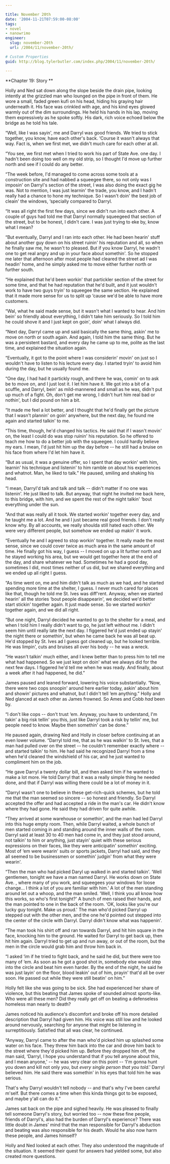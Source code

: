 ```yaml
---

title: November 20th
date: '2004-11-21T07:59:00-08:00'
tags:
- novel
- nanowrimo
engineer:
  slug: november-20th
  url: /2004/11/november-20th/

# Custom Properties
guid: http://blog.tylerbutler.com/index.php/2004/11/november-20th/

---
```


**Chapter 19: Story **

Holly and Ned sat down along the slope beside the drain pipe, looking
intently at the grizzled man who lounged on the pipe in front of them. He wore
a small, faded green kufi on his head, hiding his graying hair underneath it.
His face was crinkled with age, and his kind eyes glowed warmly out of the dim
surroundings. He held his hands in his lap, moving them expressively as he
spoke softly. His dark, rich voice echoed below the bridge as he told his
tale.

“Well, like I was sayin', me and Darryl was good friends. We tried to stick
together, you know, have each other's back. ‘Course it wasn't always that way.
Fact is, when we first met, we didn't much care for each other at all.

“You see, we first met when I tried to work his part of State Ave. one day.
I hadn't been doing too well on my old strip, so I thought I'd move up further
north and see if I could do any better.

“The week before, I'd managed to come across some tools at a construction
site and had nabbed a squeegee there, so not only was I imposin' on Darryl's
section of the street, I was also doing the exact gig he was. Not to mention,
I was just learnin' the trade, you know, and I hadn't really had a chance to
hone my technique. So I wasn't doin' the best job of cleain' the windows,
‘specially compared to Darryl.

“It was all right the first few days, since we didn't run into each other. A
couple of guys had told me that Darryl normally squeegeed that section of the
street, but to be honest, I didn't care. I was just trying to eke by, know
what I mean?

“But eventually, Darryl and I ran into each other. He had been hearin' stuff
about another guy down on his street ruinin' his reputation and all, so when
he finally saw me, he wasn't to pleased. But if you know Darryl, he wadn't one
to get real angry and up in your face about somethin'. So he stopped me later
that afternoon after most people had cleared the street ad I was headin' home,
and he simply asked me to move either further north or further south.

“He explained that he'd been workin' that partickler section of the street
for some time, and that he had reputation that he'd built, and it just
wouldn't work to have two guys tryin' to squeegee the same section. He
explained that it made more sense for us to split up ‘cause we'd be able to
have more customers.

“Wal, what he said made sense, but it wasn't what I wanted to hear. And him
bein' so friendly about everything, I didn't take him seriously. So I told him
he could shove it and I just kept on goin', doin' what I always did.

“Next day, Darryl came up and said basically the same thing, askin' me to
move on north or south again. And again, I told him the same thing. But he was
a persistent bastard, and every day he came up to me, polite as the last time,
and explained the situation again.

“Eventually, it got to the point where I was considerin' movin' on just so I
wouldn't have to listen to his lecture every day. I started tryin' to avoid
him during the day, but he usually found me.

“One day, I had had it partickly rough, and there he was, comin' on to ask
be to move on, and I just lost it. I let him have it. We got into a bit of a
scuffle, and Darryl, bein' as mild-mannered and small as he was, didn't put up
much of a fight. Oh, don't get me wrong, I didn't hurt him real bad or
nothin', but I did pound on him a bit.

“It made me feel a lot better, and I thought that he'd finally get the
picture that I wasn't plannin' on goin' anywhere, but the next day, he found
me again and started talkin' to me.

“This time, though, he'd changed his tactics. He said that if I wasn't
movin' on, the least I could do was stop ruinin' his reputation. So he offered
to teach me how to do a better job with the squeegee. I could hardly believe
my ears. I mean, I'd just hit him up the day before -- he still had a bruise on
his face from where I'd let him have it.

“But as usual, it was a genuine offer, so I spent that day workin' with him,
learnin' his technique and listenin' to him ramble on about his experiences
and whatnot. Man, he liked to talk.” He paused, smiling and shaking his head.

“I mean, Darryl'd talk and talk and talk -- didn't matter if no one was
listenin'. He just liked to talk. But anyway, that night he invited me back
here, to this bridge, with him, and we spent the rest of the night talkin'
‘bout everything under the sun.

“And that was really all it took. We started workin' together every day, and
he taught me a lot. And he and I just became real good friends. I don't really
know why. By all accounts, we really shoulda still hated each other. We were
very different people, but somehow we ended up makin' it work.

“Eventually he and I agreed to stop workin' together. It really made the
most sense, since we could cover twice as much area in the same amount of
time. He finally got his way, I guess -- I moved on up a lit further north and
he stayed working his area, but we would get together here at the end of the
day, and share whatever we had. Sometimes he had a good day, sometimes I did,
most times neither of us did, but we shared everything and we ended up all
right I guess.

“As time went on, me and him didn't talk as much as we had, and he started
spending more time at the shelter, I guess. I never much cared for places like
that, though he told me St. Ives was diff'rent. Anyway, when we started
hearin' all the stories ‘bout people disappearin', we decided we'd better
start stickin' together again. It just made sense. So we started workin'
together again, and we did all right.

“But one night, Darryl decided he wanted to go to the shelter for a meal,
and when I told him I really didn't want to go, he just left without me. I
didn't seem him until really late the next day. I figgered he'd just ended up
stayin' the night there or somethin', but when he came back he was all beat
up. He'd stopped by St. Ives ad I guess got cleaned up, but he looked
terrible. He was limpin', cuts and bruises all over his body -- he was a wreck.

“He wasn't talkin' much either, and I knew better than to press him to tell
me what had happened. So we just kept on doin' what we always did for the next
few days. I figgered he'd tell me when he was ready. And finally, about a week
after it had happened, he did.”

James paused and leaned forward, lowering his voice substantially. “Now,
there were two cops snoopin' around here earlier today, askin' about him and
showin' pictures and whatnot, but I didn't tell ‘em anything.” Holly and Ned
glanced at each other as James frowned. So Ames and Cobb _had_ been by.

“I don't like cops -- don't trust ‘em. Anyway, you have to understand, I'm
takin' a big risk tellin' you this, just like Darryl took a risk by tellin'
me, but people need to know. Maybe then somethin' can be done.”

He paused again, drawing Ned and Holly in closer before continuing at an
even lower volume. “Darryl told me, that as he was walkin' to St. Ives, that a
man had pulled over on the street -- he couldn't remember exactly where -- and
started talkin' to him. He had said he recognized Darryl from a time when he'd
cleaned the windshield of his car, and he just wanted to compliment him on the
job.

“He gave Darryl a twenty dollar bill, and then asked him if he wanted to
make a lot more. He told Darryl that it was a really simple thing he needed
done, and that if Darryl was willing there could be a lot of money in it.

“Darryl wasn't one to believe in these get-rich-quick schemes, but he told
me that the man seemed so sincere -- so honest and friendly. So Darryl accepted
the offer and had accepted a ride in the man's car. He didn't know where they
had gone. He said they had driven for quite awhile.

“They arrived at some warehouse or somethin', and the man had led Darryl
into this huge empty room. Then, while Darryl waited, a whole bunch of men
started coming in and standing around the inner walls of the room. Darryl said
at least 30 to 40 men had come in, and they just stood around, not talkin' to
him or anything, just stayin' quiet with these serious expressions on their
faces, like they were anticipatin' somethin' exciting. Most of ‘em were
wearin' suits or sports jackets, Darryl had said, and they all seemed to be
businessmen or somethin' judgin' from what they were wearin'.

“Then the man who had picked Daryl up walked in and started talkin'. ‘Well
gentlemen, tonight we have a man named Darryl. He works down on State Ave. ,
where many of you work, and squeegees your windows for loose change... I think
a lot of you are familiar with him.' A lot of the men standing around let out
a whoop, and the man smiled. ‘Well, I think you all know how this works, so
who's first tonight?' A bunch of men raised their hands, and the man pointed
to one in the back of the room. ‘OK, looks like you're our lucky guy tonight.
Make us proud.' The man who'd picked Darryl up stepped out with the other men,
and the one he'd pointed out stepped into the center of the circle with
Darryl. Darryl didn't know what was happenin'.

“The man took his shirt off and ran towards Darryl, and hit him square in
the face, knocking him to the ground. He waited for Darryl to get back up,
then hit him again. Darryl tried to get up and run away, or out of the room,
but the men in the circle would grab him and throw him back in.

“I asked ‘im if he tried to fight back, and he said he did, but there were
too many of ‘em. As soon as he got a good shot in, somebody else would step
into the circle and beat him even harder. By the end of the night, he said he
was just layin' on the floor, blood leakin' out of him, prayin' that'd all be
over soon. He passed out while they were still beatin' on him.”

Holly felt like she was going to be sick. She had experienced her share of
violence, but this beating that James spoke of sounded almost sports-like. Who
were all these men? Did they really get off on beating a defenseless homeless
man nearly to death?

James noticed his audience's discomfort and broke off his more detailed
description that Darryl had given him. His voice was still low and he looked
around nervously, searching for anyone that might be listening in
surreptitiously. Satisfied that all was clear, he continued.

“Anyway, Darryl came to after the man who'd picked him up splashed some
water on his face. They threw him back into the car and drove him back to the
street where they'd picked him up. Before they dropped him off, the man said,
‘Darryl, I hope you understand that if you tell anyone about this, and I mean
anyone,' -- he was very clear on this point -- ‘I'm gonna hunt you down and kill
not only _you_, but _every single person that you told_.' Darryl believed
him. He said there was somethin' in his eyes that told him he was serious.

That's why Darryl wouldn't tell nobody -- and that's why I've been careful
m'self. But there comes a time when this kinda things got to be exposed, and
maybe y'all can do it.”

James sat back on the pipe and sighed heavily. He was pleased to finally
tell someone Darryl's story, but worried too -- now these fine people, friends
of Darryl's, also had the burden of Darryl's experience? There was little
doubt in James' mind that the man responsible for Darryl's abduction and
beating was also responsible for his death. Would he also now harm these
people, and James himself?

Holly and Ned looked at each other. They also understood the magnitude of
the situation. It seemed their quest for answers had yielded some, but also
created more questions.

